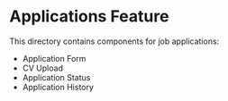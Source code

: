 # Applications Feature

This directory contains components for job applications:
- Application Form
- CV Upload
- Application Status
- Application History 